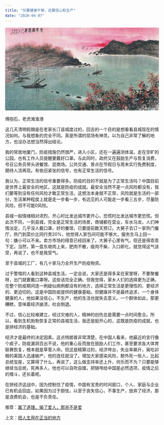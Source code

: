 ```yaml
---
title: "仅要健康不够，还要信心和生产"
date: "2020-04-07"
---
```


![连岳文章](images/连岳文章picture-6.jpg)

傅抱石，老虎滩渔港

  

这几天清明假期是在老家长汀县城度过的，回去的一个目的是想看看县城现在的情况如何。与我想象的完全不同。真是所谓的现场有神灵。以为自己非常了解的地方，也没办法想当然得出结论。  

  

我的常居地厦门，防疫措施仍然很严，进入小区，还在一遍遍测体温，走在空旷的公园，也有工作人员提醒要戴好口罩。与此同时，政府又在鼓励生产与恢复消费，号召公务员带头进餐馆、逛商场。公共交通、景点在节假日与周末实行免费制度，期待人流再现。有依旧紧张的信号，也有正常生活的信号。

  

我认为，正常生活的信号重要得多。防疫的目的不就是为了正常生活吗？中国目前是世界上最安全的地区，这就是防疫的成就。最安全当然不是一点风险都没有，我们要等到没有任何风险才敢正常生活，这想法本身就不正常，风险就是生活的一部分，生活某种程度上就是走一步看一步，有远见的人可能走一步看三五步，尽量防风险，但不可能0风险。

  

县城一般情绪相对浓烈，开心时比发达城市更开心，恐慌时比发达城市更恐慌。但此次不同，一到县城，完全是正常生活的场景，商铺都在营业，车水马龙，人们神情淡定，几乎没人戴口罩。好的餐馆，已要提前数天预订。大舅子去订一家热门餐厅，热门到菜价比同行贵20%，他觉得人家包间可能不够大，服务生马上回一句：嫌小可以不来。卖方市场的得意已经回来了。大舅子心里有气，但还是得乖乖下定。当然，第一盘东坡肉上来，肥肉不散，瘦肉不柴，入口即化，就觉得这气该受，再说了，也不是我受气。

  

至于县城的工厂，有几十家马力全开生产防疫物资。

  

过于警惕的人看到这种县城生活，一定会说，大家还是得多呆在家里呀，不要聚餐呀，出门就要戴口罩呀。这些话完全正确。但我觉得，家乡人们的选择更为正确，在整个防疫期间连一例疑似病例都没有的地方，选择正常生活是更理性的、更经济的、更迫切的。这是中国防疫提供的健康基础。但健康并不是最终追求，一个身体健康的人，他如果没信心，不生产，他的生活也就失去意义。一个群体如此，那更糟糕，意味着经济崩溃，社会倒退。

  

不过，信心比较难建立，经过灾难的人，精神的创伤总是需要一点时间愈合。所以，看到生机勃勃恢复正常的县城生活，我还是挺开心的，这既是防疫的成就，也是拼经济的基础。

  

经济才是最终的决定因素。这点特朗普非常清楚，在中国人看来，他最近的言行像个疯子，防疫漏洞百出不说，他的重心反而放在鼓励人们工作，甚至要求各大体育联赛恢复，根本就是草菅人命。但这是精算过的，经济垮台，失业率飙升，寅吃卯粮的美国人迅速破产，他的连任就没了。增加大家感染风险，额外死一些人，比起总统宝座，又算得了什么，再说了，这么做支持率还上升，何乐而不为？只要能够继续当总统，死再多人，他也可以自吹自擂，把锅甩给中国是必然选项，疫情之后的缠斗，还长着呢。

  

在拼经济这战中，因为控制住了疫情，中国有宝贵的时间窗口，个人、家庭与企业已有机会回血，如果因为过于胆怯，以至于丧失信心，不事生产，放弃了经济，那是浪费机会，也是不负责任。

  

推荐：[赢了道理，输了爱人，那并不是爱](http://mp.weixin.qq.com/s?__biz=MjM5NDU0Mjk2MQ==&mid=2651634268&idx=1&sn=512a8932b13e316a06b33f9a64cdb5e1&chksm=bd7e3e428a09b75413205912ce967e49445acf7ccf5049c9921f0770af943f372620953ada7a&scene=21#wechat_redirect)  

上文：[把人生用在正当的地方](http://mp.weixin.qq.com/s?__biz=MjM5NDU0Mjk2MQ==&mid=2651638114&idx=1&sn=38b6077b8ea06439a461947115684c9f&chksm=bd7e4d7c8a09c46af366247e00417a67dacb3fcf3291bb18f8ab32681a17fab86cfb849fc847&scene=21#wechat_redirect)
